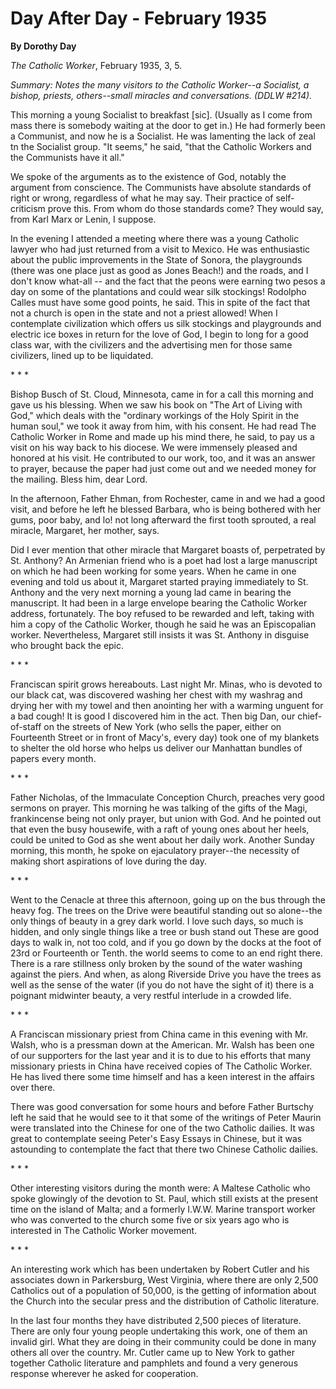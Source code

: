Day After Day - February 1935
=============================

**By Dorothy Day**

*The Catholic Worker*, February 1935, 3, 5.

*Summary: Notes the many visitors to the Catholic Worker--a Socialist, a
bishop, priests, others--small miracles and conversations. (DDLW
\#214).*

This morning a young Socialist to breakfast [sic]. (Usually as I come
from mass there is somebody waiting at the door to get in.) He had
formerly been a Communist, and now he is a Socialist. He was lamenting
the lack of zeal tn the Socialist group. "It seems," he said, "that the
Catholic Workers and the Communists have it all."

We spoke of the arguments as to the existence of God, notably the
argument from conscience. The Communists have absolute standards of
right or wrong, regardless of what he may say. Their practice of
self-criticism prove this. From whom do those standards come? They would
say, from Karl Marx or Lenin, I suppose.

In the evening I attended a meeting where there was a young Catholic
lawyer who had just returned from a visit to Mexico. He was enthusiastic
about the public improvements in the State of Sonora, the playgrounds
(there was one place just as good as Jones Beach!) and the roads, and I
don't know what-all -- and the fact that the peons were earning two
pesos a day on some of the plantations and could wear silk stockings!
Rodolpho Calles must have some good points, he said. This in spite of
the fact that not a church is open in the state and not a priest
allowed! When I contemplate civilization which offers us silk stockings
and playgrounds and electric ice boxes in return for the love of God, I
begin to long for a good class war, with the civilizers and the
advertising men for those same civilizers, lined up to be liquidated.

\* \* \*

Bishop Busch of St. Cloud, Minnesota, came in for a call this morning
and gave us his blessing. When we saw his book on "The Art of Living
with God," which deals with the "ordinary workings of the Holy Spirit in
the human soul," we took it away from him, with his consent. He had read
The Catholic Worker in Rome and made up his mind there, he said, to pay
us a visit on his way back to his diocese. We were immensely pleased and
honored at his visit. He contributed to our work, too, and it was an
answer to prayer, because the paper had just come out and we needed
money for the mailing. Bless him, dear Lord.

In the afternoon, Father Ehman, from Rochester, came in and we had a
good visit, and before he left he blessed Barbara, who is being bothered
with her gums, poor baby, and lo! not long afterward the first tooth
sprouted, a real miracle, Margaret, her mother, says.

Did I ever mention that other miracle that Margaret boasts of,
perpetrated by St. Anthony? An Armenian friend who is a poet had lost a
large manuscript on which he had been working for some years. When he
came in one evening and told us about it, Margaret started praying
immediately to St. Anthony and the very next morning a young lad came in
bearing the manuscript. It had been in a large envelope bearing the
Catholic Worker address, fortunately. The boy refused to be rewarded and
left, taking with him a copy of the Catholic Worker, though he said he
was an Episcopalian worker. Nevertheless, Margaret still insists it was
St. Anthony in disguise who brought back the epic.

\* \* \*

Franciscan spirit grows hereabouts. Last night Mr. Minas, who is devoted
to our black cat, was discovered washing her chest with my washrag and
drying her with my towel and then anointing her with a warming unguent
for a bad cough! It is good I discovered him in the act. Then big Dan,
our chief-of-staff on the streets of New York (who sells the paper,
either on Fourteenth Street or in front of Macy's, every day) took one
of my blankets to shelter the old horse who helps us deliver our
Manhattan bundles of papers every month.

\* \* \*

Father Nicholas, of the Immaculate Conception Church, preaches very good
sermons on prayer. This morning he was talking of the gifts of the Magi,
frankincense being not only prayer, but union with God. And he pointed
out that even the busy housewife, with a raft of young ones about her
heels, could be united to God as she went about her daily work. Another
Sunday morning, this month, he spoke on ejaculatory prayer--the
necessity of making short aspirations of love during the day.

\* \* \*

Went to the Cenacle at three this afternoon, going up on the bus through
the heavy fog. The trees on the Drive were beautiful standing out so
alone--the only things of beauty in a grey dark world. I love such days,
so much is hidden, and only single things like a tree or bush stand out
These are good days to walk in, not too cold, and if you go down by the
docks at the foot of 23rd or Fourteenth or Tenth. the world seems to
come to an end right there. There is a rare stillness only broken by the
sound of the water washing against the piers. And when, as along
Riverside Drive you have the trees as well as the sense of the water (if
you do not have the sight of it) there is a poignant midwinter beauty, a
very restful interlude in a crowded life.

\* \* \*

A Franciscan missionary priest from China came in this evening with Mr.
Walsh, who is a pressman down at the American. Mr. Walsh has been one of
our supporters for the last year and it is to due to his efforts that
many missionary priests in China have received copies of The Catholic
Worker. He has lived there some time himself and has a keen interest in
the affairs over there.

There was good conversation for some hours and before Father Burtschy
left he said that he would see to it that some of the writings of Peter
Maurin were translated into the Chinese for one of the two Catholic
dailies. It was great to contemplate seeing Peter's Easy Essays in
Chinese, but it was astounding to contemplate the fact that there two
Chinese Catholic dailies.

\* \* \*

Other interesting visitors during the month were: A Maltese Catholic who
spoke glowingly of the devotion to St. Paul, which still exists at the
present time on the island of Malta; and a formerly I.W.W. Marine
transport worker who was converted to the church some five or six years
ago who is interested in The Catholic Worker movement.

\* \* \*

An interesting work which has been undertaken by Robert Cutler and his
associates down in Parkersburg, West Virginia, where there are only
2,500 Catholics out of a population of 50,000, is the getting of
information about the Church into the secular press and the distribution
of Catholic literature.

In the last four months they have distributed 2,500 pieces of
literature. There are only four young people undertaking this work, one
of them an invalid girl. What they are doing in their community could be
done in many others all over the country. Mr. Cutler came up to New York
to gather together Catholic literature and pamphlets and found a very
generous response wherever he asked for cooperation.
